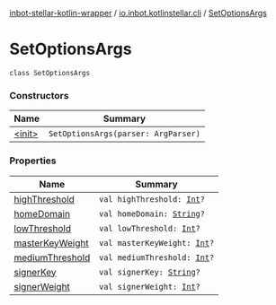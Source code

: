[inbot-stellar-kotlin-wrapper](../../index.md) / [io.inbot.kotlinstellar.cli](../index.md) / [SetOptionsArgs](./index.md)

# SetOptionsArgs

`class SetOptionsArgs`

### Constructors

| Name | Summary |
|---|---|
| [&lt;init&gt;](-init-.md) | `SetOptionsArgs(parser: ArgParser)` |

### Properties

| Name | Summary |
|---|---|
| [highThreshold](high-threshold.md) | `val highThreshold: `[`Int`](https://kotlinlang.org/api/latest/jvm/stdlib/kotlin/-int/index.html)`?` |
| [homeDomain](home-domain.md) | `val homeDomain: `[`String`](https://kotlinlang.org/api/latest/jvm/stdlib/kotlin/-string/index.html)`?` |
| [lowThreshold](low-threshold.md) | `val lowThreshold: `[`Int`](https://kotlinlang.org/api/latest/jvm/stdlib/kotlin/-int/index.html)`?` |
| [masterKeyWeight](master-key-weight.md) | `val masterKeyWeight: `[`Int`](https://kotlinlang.org/api/latest/jvm/stdlib/kotlin/-int/index.html)`?` |
| [mediumThreshold](medium-threshold.md) | `val mediumThreshold: `[`Int`](https://kotlinlang.org/api/latest/jvm/stdlib/kotlin/-int/index.html)`?` |
| [signerKey](signer-key.md) | `val signerKey: `[`String`](https://kotlinlang.org/api/latest/jvm/stdlib/kotlin/-string/index.html)`?` |
| [signerWeight](signer-weight.md) | `val signerWeight: `[`Int`](https://kotlinlang.org/api/latest/jvm/stdlib/kotlin/-int/index.html)`?` |
